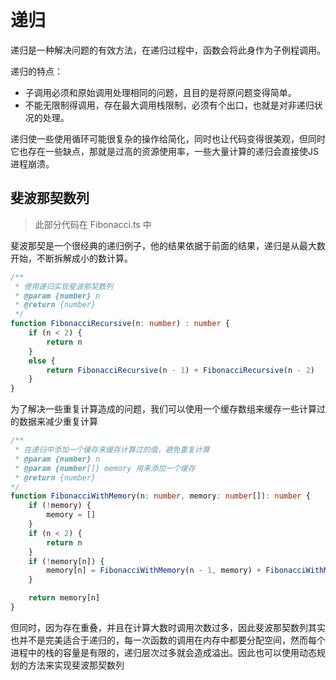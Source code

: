 # 递归

递归是一种解决问题的有效方法，在递归过程中，函数会将此身作为子例程调用。

递归的特点：

- 子调用必须和原始调用处理相同的问题，且目的是将原问题变得简单。
- 不能无限制得调用，存在最大调用栈限制，必须有个出口，也就是对非递归状况的处理。

递归使一些使用循环可能很复杂的操作给简化，同时也让代码变得很美观，但同时它也存在一些缺点，那就是过高的资源使用率，一些大量计算的递归会直接使JS进程崩溃。

## 斐波那契数列

> 此部分代码在 Fibonacci.ts 中

斐波那契是一个很经典的递归例子，他的结果依据于前面的结果，递归是从最大数开始，不断拆解成小的数计算。

```typescript
/**
 * 使用递归实现斐波那契数列
 * @param {number} n 
 * @return {number}
 */
function FibonacciRecursive(n: number) : number {
    if (n < 2) {
        return n
    }
    else {
        return FibonacciRecursive(n - 1) + FibonacciRecursive(n - 2)
    }
}
```

为了解决一些重复计算造成的问题，我们可以使用一个缓存数组来缓存一些计算过的数据来减少重复计算

```typescript
/** 
 * 在递归中添加一个缓存来缓存计算过的值，避免重复计算
 * @param {number} n
 * @param {number[]} memory 用来添加一个缓存
 * @return {number}
*/
function FibonacciWithMemory(n: number, memory: number[]): number {
    if (!memory) {
        memory = []
    }
    if (n < 2) {
        return n
    }
    if (!memory[n]) {
        memory[n] = FibonacciWithMemory(n - 1, memory) + FibonacciWithMemory(n - 2, memory)
    }

    return memory[n]
}
```

但同时，因为存在重叠，并且在计算大数时调用次数过多，因此斐波那契数列其实也并不是完美适合于递归的，每一次函数的调用在内存中都要分配空间，然而每个进程中的栈的容量是有限的，递归层次过多就会造成溢出。因此也可以使用动态规划的方法来实现斐波那契数列

```typescript

```

